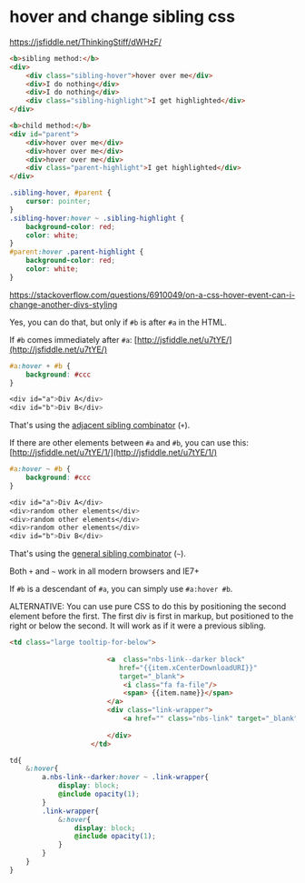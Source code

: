 # hover and change sibling css

https://jsfiddle.net/ThinkingStiff/dWHzF/

```html
<b>sibling method:</b>
<div>
    <div class="sibling-hover">hover over me</div>
    <div>I do nothing</div>
    <div>I do nothing</div>
    <div class="sibling-highlight">I get highlighted</div>
</div>

<b>child method:</b>
<div id="parent">
    <div>hover over me</div>
    <div>hover over me</div>
    <div>hover over me</div>
    <div class="parent-highlight">I get highlighted</div>
</div>

```

```css
.sibling-hover, #parent {
    cursor: pointer;
}
.sibling-hover:hover ~ .sibling-highlight {
    background-color: red;
    color: white;
}
#parent:hover .parent-highlight {
    background-color: red;
    color: white;
}

```

https://stackoverflow.com/questions/6910049/on-a-css-hover-event-can-i-change-another-divs-styling

Yes, you can do that, but only if `#b` is after `#a` in the HTML.

If `#b` comes immediately after `#a`: [http://jsfiddle.net/u7tYE/](http://jsfiddle.net/u7tYE/)

```css
#a:hover + #b {
    background: #ccc
}

<div id="a">Div A</div>
<div id="b">Div B</div>
```

That's using the [adjacent sibling combinator](http://reference.sitepoint.com/css/adjacentsiblingselector) (`+`).

If there are other elements between `#a` and `#b`, you can use this: [http://jsfiddle.net/u7tYE/1/](http://jsfiddle.net/u7tYE/1/)

```css
#a:hover ~ #b {
    background: #ccc
}

<div id="a">Div A</div>
<div>random other elements</div>
<div>random other elements</div>
<div>random other elements</div>
<div id="b">Div B</div>
```

That's using the [general sibling combinator](http://reference.sitepoint.com/css/generalsiblingselector) (`~`).

Both `+` and `~` work in all modern browsers and IE7+

If `#b` is a descendant of `#a`, you can simply use `#a:hover #b`.

ALTERNATIVE: You can use pure CSS to do this by positioning the second element before the first. The first div is first in markup, but positioned to the right or below the second. It will work as if it were a previous sibling.

```html
<td class="large tooltip-for-below">
                       
                        <a  class="nbs-link--darker block"
                           href="{{item.xCenterDownloadURI}}"
                           target="_blank">
                            <i class="fa fa-file"/>
                            <span> {{item.name}}</span>
                        </a>
                        <div class="link-wrapper">
                            <a href="" class="nbs-link" target="_blank">{{item.name}}</a>
                     
                        </div>
                    </td>
```

```scss
td{
	&:hover{
		a.nbs-link--darker:hover ~ .link-wrapper{
			display: block;
			@include opacity(1);
		}
		.link-wrapper{
			&:hover{
				display: block;
				@include opacity(1);
			}
		}
	}
}
```

